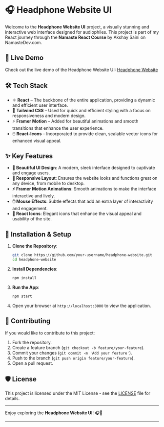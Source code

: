 # 🎧 Headphone Website UI

Welcome to the **Headphone Website UI** project, a visually stunning and interactive web interface designed for audiophiles. This project is part of my React journey through the **Namaste React Course** by Akshay Saini on NamasteDev.com.

## 🚀 Live Demo

Check out the live demo of the Headphone Website UI: [Headphone Website](https://your-demo-link.com)

## 🛠 Tech Stack

- ⚛️ **React** – The backbone of the entire application, providing a dynamic and efficient user interface.
- 🎨 **Tailwind CSS** – Used for quick and efficient styling with a focus on responsiveness and modern design.
- ⚡ **Framer Motion** – Added for beautiful animations and smooth transitions that enhance the user experience.
- 🖱️ **React-Icons** – Incorporated to provide clean, scalable vector icons for enhanced visual appeal.

## ✨ Key Features

- **🎨 Beautiful UI Design**: A modern, sleek interface designed to captivate and engage users.
- **📱 Responsive Layout**: Ensures the website looks and functions great on any device, from mobile to desktop.
- **⚡ Framer Motion Animations**: Smooth animations to make the interface interactive and lively.
- **🖱️ Mouse Effects**: Subtle effects that add an extra layer of interactivity and engagement.
- **🚀 React Icons**: Elegant icons that enhance the visual appeal and usability of the site.

## 🔧 Installation & Setup

1. **Clone the Repository**:
    ```bash
    git clone https://github.com/your-username/headphone-website.git
    cd headphone-website
    ```

2. **Install Dependencies**:
    ```bash
    npm install
    ```

3. **Run the App**:
    ```bash
    npm start
    ```

4. Open your browser at `http://localhost:3000` to view the application.

## 🤝 Contributing

If you would like to contribute to this project:
1. Fork the repository.
2. Create a feature branch (`git checkout -b feature/your-feature`).
3. Commit your changes (`git commit -m 'Add your feature'`).
4. Push to the branch (`git push origin feature/your-feature`).
5. Open a pull request.

## 🛡 License

This project is licensed under the MIT License - see the [LICENSE](LICENSE) file for details.

---

Enjoy exploring the **Headphone Website UI**! 🎧🌟

---

